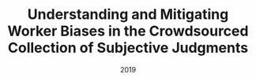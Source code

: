 ---
title: "Understanding and Mitigating Worker Biases in the Crowdsourced Collection of Subjective Judgments"
collection: publications
permalink: /publication/2019-DBLP_conf_chi_HubeFG19
date: 2019
venue: 'Proceedings of the 2019 {CHI} Conference on Human Factors in Computing Systems, {CHI} 2019, Glasgow, Scotland, UK, May 04-09, 2019'
---